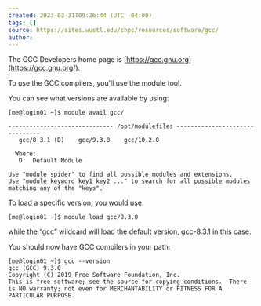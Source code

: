 ```yaml
---
created: 2023-03-31T09:26:44 (UTC -04:00)
tags: []
source: https://sites.wustl.edu/chpc/resources/software/gcc/
author:
---
```


The GCC Developers home page is [https://gcc.gnu.org](https://gcc.gnu.org/).

To use the GCC compilers, you’ll use the module tool.

You can see what versions are available by using:

```
[me@login01 ~]$ module avail gcc/

------------------------------ /opt/modulefiles -------------------------------
   gcc/8.3.1 (D)    gcc/9.3.0    gcc/10.2.0

  Where:
   D:  Default Module

Use "module spider" to find all possible modules and extensions.
Use "module keyword key1 key2 ..." to search for all possible modules matching any of the "keys".
```

To load a specific version, you would use:

```
[me@login01 ~]$ module load gcc/9.3.0
```

while the “gcc” wildcard will load the default version, gcc-8.3.1 in this case.

You should now have GCC compilers in your path:

```
[me@login01 ~]$ gcc --version
gcc (GCC) 9.3.0
Copyright (C) 2019 Free Software Foundation, Inc.
This is free software; see the source for copying conditions.  There is NO warranty; not even for MERCHANTABILITY or FITNESS FOR A PARTICULAR PURPOSE.
```
